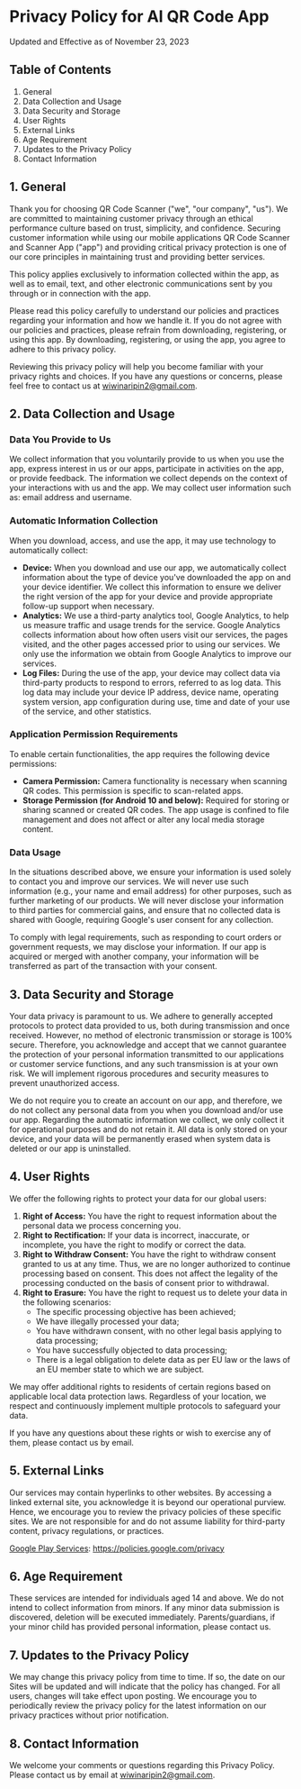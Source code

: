# Privacy Policy for AI QR Code App

Updated and Effective as of November 23, 2023

## Table of Contents

1. General
2. Data Collection and Usage
3. Data Security and Storage
4. User Rights
5. External Links
6. Age Requirement
7. Updates to the Privacy Policy
8. Contact Information

## 1. General

Thank you for choosing QR Code Scanner ("we", "our company", "us"). We are committed to maintaining customer privacy through an ethical performance culture based on trust, simplicity, and confidence. Securing customer information while using our mobile applications QR Code Scanner and Scanner App ("app") and providing critical privacy protection is one of our core principles in maintaining trust and providing better services.

This policy applies exclusively to information collected within the app, as well as to email, text, and other electronic communications sent by you through or in connection with the app.

Please read this policy carefully to understand our policies and practices regarding your information and how we handle it. If you do not agree with our policies and practices, please refrain from downloading, registering, or using this app. By downloading, registering, or using the app, you agree to adhere to this privacy policy.

Reviewing this privacy policy will help you become familiar with your privacy rights and choices. If you have any questions or concerns, please feel free to contact us at [wiwinaripin2@gmail.com](mailto:wiwinaripin2@gmail.com).

## 2. Data Collection and Usage

### Data You Provide to Us

We collect information that you voluntarily provide to us when you use the app, express interest in us or our apps, participate in activities on the app, or provide feedback. The information we collect depends on the context of your interactions with us and the app. We may collect user information such as: email address and username.

### Automatic Information Collection

When you download, access, and use the app, it may use technology to automatically collect:

- **Device:** When you download and use our app, we automatically collect information about the type of device you've downloaded the app on and your device identifier. We collect this information to ensure we deliver the right version of the app for your device and provide appropriate follow-up support when necessary.
- **Analytics:** We use a third-party analytics tool, Google Analytics, to help us measure traffic and usage trends for the service. Google Analytics collects information about how often users visit our services, the pages visited, and the other pages accessed prior to using our services. We only use the information we obtain from Google Analytics to improve our services.
- **Log Files:** During the use of the app, your device may collect data via third-party products to respond to errors, referred to as log data. This log data may include your device IP address, device name, operating system version, app configuration during use, time and date of your use of the service, and other statistics.

### Application Permission Requirements

To enable certain functionalities, the app requires the following device permissions:

- **Camera Permission:** Camera functionality is necessary when scanning QR codes. This permission is specific to scan-related apps.
- **Storage Permission (for Android 10 and below):** Required for storing or sharing scanned or created QR codes. The app usage is confined to file management and does not affect or alter any local media storage content.

### Data Usage

In the situations described above, we ensure your information is used solely to contact you and improve our services. We will never use such information (e.g., your name and email address) for other purposes, such as further marketing of our products. We will never disclose your information to third parties for commercial gains, and ensure that no collected data is shared with Google, requiring Google's user consent for any collection.

To comply with legal requirements, such as responding to court orders or government requests, we may disclose your information. If our app is acquired or merged with another company, your information will be transferred as part of the transaction with your consent.

## 3. Data Security and Storage

Your data privacy is paramount to us. We adhere to generally accepted protocols to protect data provided to us, both during transmission and once received. However, no method of electronic transmission or storage is 100% secure. Therefore, you acknowledge and accept that we cannot guarantee the protection of your personal information transmitted to our applications or customer service functions, and any such transmission is at your own risk. We will implement rigorous procedures and security measures to prevent unauthorized access.

We do not require you to create an account on our app, and therefore, we do not collect any personal data from you when you download and/or use our app. Regarding the automatic information we collect, we only collect it for operational purposes and do not retain it. All data is only stored on your device, and your data will be permanently erased when system data is deleted or our app is uninstalled.

## 4. User Rights

We offer the following rights to protect your data for our global users:

1. **Right of Access:** You have the right to request information about the personal data we process concerning you.
2. **Right to Rectification:** If your data is incorrect, inaccurate, or incomplete, you have the right to modify or correct the data.
3. **Right to Withdraw Consent:** You have the right to withdraw consent granted to us at any time. Thus, we are no longer authorized to continue processing based on consent. This does not affect the legality of the processing conducted on the basis of consent prior to withdrawal.
4. **Right to Erasure:** You have the right to request us to delete your data in the following scenarios:
    - The specific processing objective has been achieved;
    - We have illegally processed your data;
    - You have withdrawn consent, with no other legal basis applying to data processing;
    - You have successfully objected to data processing;
    - There is a legal obligation to delete data as per EU law or the laws of an EU member state to which we are subject.

We may offer additional rights to residents of certain regions based on applicable local data protection laws. Regardless of your location, we respect and continuously implement multiple protocols to safeguard your data.

If you have any questions about these rights or wish to exercise any of them, please contact us by email.

## 5. External Links

Our services may contain hyperlinks to other websites. By accessing a linked external site, you acknowledge it is beyond our operational purview. Hence, we encourage you to review the privacy policies of these specific sites. We are not responsible for and do not assume liability for third-party content, privacy regulations, or practices.

[Google Play Services](https://policies.google.com/privacy): https://policies.google.com/privacy  

## 6. Age Requirement

These services are intended for individuals aged 14 and above. We do not intend to collect information from minors. If any minor data submission is discovered, deletion will be executed immediately. Parents/guardians, if your minor child has provided personal information, please contact us.

## 7. Updates to the Privacy Policy

We may change this privacy policy from time to time. If so, the date on our Sites will be updated and will indicate that the policy has changed. For all users, changes will take effect upon posting. We encourage you to periodically review the privacy policy for the latest information on our privacy practices without prior notification.

## 8. Contact Information

We welcome your comments or questions regarding this Privacy Policy. Please contact us by email at [wiwinaripin2@gmail.com](mailto:wiwinaripin2@gmail.com).
